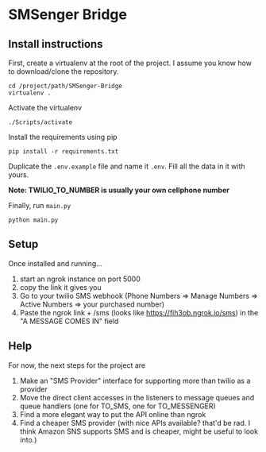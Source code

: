 # SMSenger Bridge

## Install instructions

First, create a virtualenv at the root of the project. 
I assume you know how to download/clone the repository.

```
cd /project/path/SMSenger-Bridge
virtualenv .
```

Activate the virtualenv
```
./Scripts/activate
```

Install the requirements using pip
```
pip install -r requirements.txt
```

Duplicate the `.env.example` file and name it `.env`. Fill all the data in it with yours.

__Note: TWILIO_TO_NUMBER is usually your own cellphone number__

Finally, run `main.py`
```
python main.py
```

## Setup
Once installed and running...

1. start an ngrok instance on port 5000
2. copy the link it gives you 
3. Go to your twilio SMS webhook (Phone Numbers => Manage Numbers => Active Numbers => your purchased number)
4. Paste the ngrok link + /sms (looks like https://fih3ob.ngrok.io/sms) in the "A MESSAGE COMES IN" field

## Help
For now, the next steps for the project are

1. Make an "SMS Provider" interface for supporting more than twilio as a provider
2. Move the direct client accesses in the listeners to message queues and queue handlers (one for TO_SMS, one for TO_MESSENGER)
3. Find a more elegant way to put the API online than ngrok
4. Find a cheaper SMS provider (with nice APIs available? that'd be rad. I think Amazon SNS supports SMS and is cheaper, might be useful to look into.)